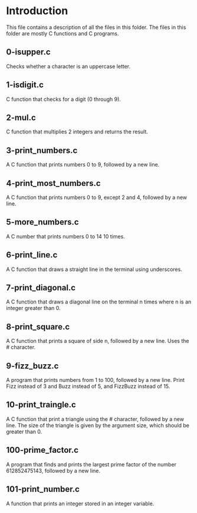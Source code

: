 # Introduction

This file contains a description of all the files in this folder. The files in
this folder are mostly C functions and C programs.

## 0-isupper.c

Checks whether a character is an uppercase letter.

## 1-isdigit.c

C function that checks for a digit (0 through 9).

## 2-mul.c

C function that multiplies 2 integers and returns the result.

## 3-print_numbers.c

A C function that prints numbers 0 to 9, followed by a new line.

## 4-print_most_numbers.c

A C function that prints numbers 0 to 9, except 2 and 4, followed by a new line.

## 5-more_numbers.c

A C number that prints numbers 0 to 14 10 times.

## 6-print_line.c

A C function that draws a straight line in the terminal using underscores.

## 7-print_diagonal.c

A C function that draws a diagonal line on the terminal n times where n is an
integer greater than 0.

## 8-print_square.c

A C function that prints a square of side n, followed by a new line. Uses the #
character.

## 9-fizz_buzz.c

A program that prints numbers from 1 to 100, followed by a new line.
Print Fizz instead of 3 and Buzz instead of 5, and FizzBuzz instead of 15.

## 10-print_traingle.c

A C function that print a triangle using the # character, followed by a new
line. The size of the triangle is given by the argument size, which should be
greater than 0.

## 100-prime_factor.c

A program that finds and prints the largest prime factor of the number
612852475143, followed by a new line.

## 101-print_number.c

A function that prints an integer stored in an integer variable.
